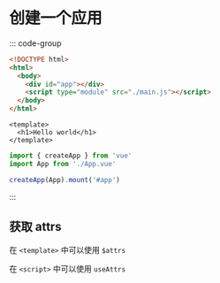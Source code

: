 # 创建一个应用

::: code-group

```html [index.html]
<!DOCTYPE html>
<html>
  <body>
    <div id="app"></div>
    <script type="module" src="./main.js"></script>
  </body>
</html>
```

```vue [App.vue]
<template>
  <h1>Hello world</h1>
</template>
```

```js [main.js]
import { createApp } from 'vue'
import App from './App.vue'

createApp(App).mount('#app')
```

:::

## 获取 attrs

在 `<template>` 中可以使用 `$attrs`

在 `<script>` 中可以使用 `useAttrs`
